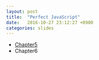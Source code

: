 ```yaml
---
layout: post
title:  "Perfect JavaScript"
date:   2016-10-27 23:12:27 +0900
categories: slides 
---
```


* [Chapter5](chapter5.html)
* Chapter6